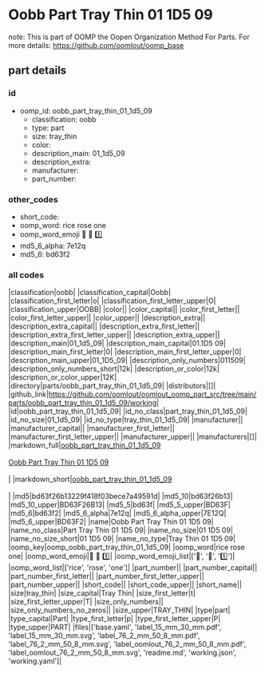 # Oobb Part Tray Thin 01 1D5 09  

note: This is part of OOMP the Oopen Organization Method For Parts. For more details: https://github.com/oomlout/oomp_base

##  part details





### id
* oomp_id: oobb_part_tray_thin_01_1d5_09
  * classification: oobb
  * type: part
  * size: tray_thin
  * color: 
  * description_main: 01_1d5_09
  * description_extra: 
  * manufacturer: 
  * part_number: 

### other_codes
* short_code: 
* oomp_word: rice rose one
* oomp_word_emoji :rice: :rose: :one:
* md5_6_alpha: 7e12q
* md5_6: bd63f2

### all codes 
|classification|oobb|
|classification_capital|Oobb|
|classification_first_letter|o|
|classification_first_letter_upper|O|
|classification_upper|OOBB|
|color||
|color_capital||
|color_first_letter||
|color_first_letter_upper||
|color_upper||
|description_extra||
|description_extra_capital||
|description_extra_first_letter||
|description_extra_first_letter_upper||
|description_extra_upper||
|description_main|01_1d5_09|
|description_main_capital|01.1D5 09|
|description_main_first_letter|0|
|description_main_first_letter_upper|0|
|description_main_upper|01_1D5_09|
|description_only_numbers|011509|
|description_only_numbers_short|12k|
|description_or_color|12k|
|description_or_color_upper|12K|
|directory|parts/oobb_part_tray_thin_01_1d5_09|
|distributors|[]|
|github_link|https://github.com/oomlout/oomlout_oomp_part_src/tree/main/parts/oobb_part_tray_thin_01_1d5_09/working|
|id|oobb_part_tray_thin_01_1d5_09|
|id_no_class|part_tray_thin_01_1d5_09|
|id_no_size|01_1d5_09|
|id_no_type|tray_thin_01_1d5_09|
|manufacturer||
|manufacturer_capital||
|manufacturer_first_letter||
|manufacturer_first_letter_upper||
|manufacturer_upper||
|manufacturers|[]|
|markdown_full|[oobb_part_tray_thin_01_1d5_09](https://github.com/oomlout/oomlout_oomp_part_src/tree/main/parts/oobb_part_tray_thin_01_1d5_09/working)<br>[](https://github.com/oomlout/oomlout_oomp_part_src/tree/main/parts/oobb_part_tray_thin_01_1d5_09/working)<br>[Oobb Part Tray Thin 01 1D5 09](https://github.com/oomlout/oomlout_oomp_part_src/tree/main/parts/oobb_part_tray_thin_01_1d5_09/working)<br><br>|
|markdown_short|[oobb_part_tray_thin_01_1d5_09](https://github.com/oomlout/oomlout_oomp_part_src/tree/main/parts/oobb_part_tray_thin_01_1d5_09/working)<br><br>|
|md5|bd63f26b13229f418f03bece7a49591d|
|md5_10|bd63f26b13|
|md5_10_upper|BD63F26B13|
|md5_5|bd63f|
|md5_5_upper|BD63F|
|md5_6|bd63f2|
|md5_6_alpha|7e12q|
|md5_6_alpha_upper|7E12Q|
|md5_6_upper|BD63F2|
|name|Oobb Part Tray Thin 01 1D5 09|
|name_no_class|Part Tray Thin 01 1D5 09|
|name_no_size|01 1D5 09|
|name_no_size_short|01 1D5 09|
|name_no_type|Tray Thin 01 1D5 09|
|oomp_key|oomp_oobb_part_tray_thin_01_1d5_09|
|oomp_word|rice rose one|
|oomp_word_emoji|:rice: :rose: :one:|
|oomp_word_emoji_list|[':rice:', ':rose:', ':one:']|
|oomp_word_list|['rice', 'rose', 'one']|
|part_number||
|part_number_capital||
|part_number_first_letter||
|part_number_first_letter_upper||
|part_number_upper||
|short_code||
|short_code_upper||
|short_name||
|size|tray_thin|
|size_capital|Tray Thin|
|size_first_letter|t|
|size_first_letter_upper|T|
|size_only_numbers||
|size_only_numbers_no_zeros||
|size_upper|TRAY_THIN|
|type|part|
|type_capital|Part|
|type_first_letter|p|
|type_first_letter_upper|P|
|type_upper|PART|
|files|['base.yaml', 'label_15_mm_30_mm.pdf', 'label_15_mm_30_mm.svg', 'label_76_2_mm_50_8_mm.pdf', 'label_76_2_mm_50_8_mm.svg', 'label_oomlout_76_2_mm_50_8_mm.pdf', 'label_oomlout_76_2_mm_50_8_mm.svg', 'readme.md', 'working.json', 'working.yaml']|
